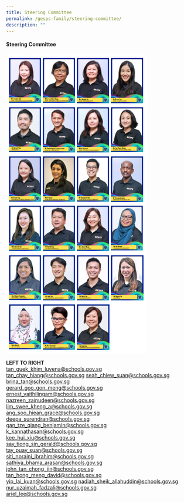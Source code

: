 ```yaml
---
title: Steering Committee
permalink: /gesps-family/steering-committee/
description: ""
---
```

#### Steering Committee

<img src="/images/Steering%20Com.png">

**LEFT TO RIGHT**<br>
[tan_guek_khim_luvena@schools.gov.sg](mailto:Tan_Guek_Khim_Luvena@schools.gov.sg)<br>
[tan_chay_hiang@schools.gov.sg](mailto:tan_chay_hiang@schools.gov.sg)
[seah_chiew_suan@schools.gov.sg](mailto:Seah_Chiew_Suan@schools.gov.sg)<br>
[brina_tan@schools.gov.sg](mailto:brina_tan@schools.gov.sg)<br>
[gerard_goo_gon_meng@schools.gov.sg](mailto:Gerard_Woo_Hon_meng)<br>
[ernest_vaithilingam@schools.gov.sg](mailto:Ernest_Vaithilingam@schools.gov.sg)<br>
[nazreen_zainudeen@schools.gov.sg](mailto:Nazreen_Zainudeen@schools.gov.sg)<br>
[lim_swee_kheng_a@schools.gov.sg](mailto:lim_swee_kheng_a@schools.gov.sg)<br>
[ang_soo_hiean_grace@schools.gov.sg](mailto:ang_soo_hiean_grace@schools.gov.sg)<br>
[deepa_surendran@schools.gov.sg](mailto:Deepa_Surendran@schools.gov.sg)<br>
[gan_tze_qiang_benjamin@schools.gov.sg](mailto:gan_tze_qiang_benjamin@schools.gov.sg)<br>
[k_kannathasan@schools.gov.sg](mailto:K_Kannathasan@schools.gov.sg)<br>
[kee_hui_xiu@schools.gov.sg](mailto:kee_hui_xiu@schools.gov.sg)<br>
[say_tiong_sin_gerald@schools.gov.sg](mailto:say_tiong_sin_gerald@schools.gov.sg)<br>
[tay_puay_suan@schools.gov.sg](mailto:tay_puay_suan@schools.gov.sg)<br>
[siti_noraini_ibrahim@schools.gov.sg](mailto:siti_noraini_ibrahim@schools.gov.sg)<br>
[sathiya_bhama_arasan@schools.gov.sg](mailto:sathiya_bhama_arasan@schools.gov.sg)<br>
[john_tan_chong_jin@schools.gov.sg](mailto:john_tan_chong_jin@schools.gov.sg)<br>
[tan_hong_meng_david@schools.gov.sg](mailto:tan_hong_meng_david@schools.gov.sg)<br>
[yip_lai_kuan@schools.gov.sg](mailto:yip_lai_kuan@schools.gov.sg)
[nadiah_sheik_allahuddin@schools.gov.sg](mailto:nadiah_sheik_allahuddin@schools.gov.sg)<br>
[nur_uzaimah_fadzali@schools.gov.sg](mailto:nur_uzaimah_fadzali@schools.gov.sg)<br>
[ariel_lee@schools.gov.sg](mailto:ariel_lee@schools.gov.sg)<br>